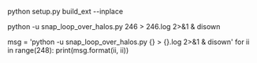 python setup.py build_ext --inplace

python -u snap_loop_over_halos.py 246 > 246.log 2>&1 & disown

msg = 'python -u snap_loop_over_halos.py {} > {}.log 2>&1 & disown'
for ii in range(248):
   print(msg.format(ii, ii))
